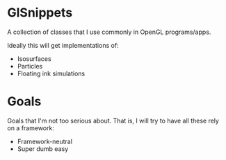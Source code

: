 # GlSnippets

A collection of classes that I use commonly in OpenGL programs/apps.

Ideally this will get implementations of:
* Isosurfaces
* Particles
* Floating ink simulations

# Goals

Goals that I'm not too serious about. That is, I will try to have all these
rely on a framework:

* Framework-neutral
* Super dumb easy
